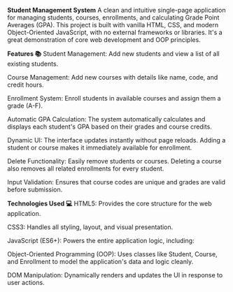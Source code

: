 **Student Management System**
A clean and intuitive single-page application for managing students, courses, enrollments, and calculating Grade Point Averages (GPA). This project is built with vanilla HTML, CSS, and modern Object-Oriented JavaScript, with no external frameworks or libraries. It's a great demonstration of core web development and OOP principles.

**Features 📚**
Student Management: Add new students and view a list of all existing students.

Course Management: Add new courses with details like name, code, and credit hours.

Enrollment System: Enroll students in available courses and assign them a grade (A-F).

Automatic GPA Calculation: The system automatically calculates and displays each student's GPA based on their grades and course credits.

Dynamic UI: The interface updates instantly without page reloads. Adding a student or course makes it immediately available for enrollment.

Delete Functionality: Easily remove students or courses. Deleting a course also removes all related enrollments for every student.

Input Validation: Ensures that course codes are unique and grades are valid before submission.

**Technologies Used 💻**
HTML5: Provides the core structure for the web application.

CSS3: Handles all styling, layout, and visual presentation.

JavaScript (ES6+): Powers the entire application logic, including:

Object-Oriented Programming (OOP): Uses classes like Student, Course, and Enrollment to model the application's data and logic cleanly.

DOM Manipulation: Dynamically renders and updates the UI in response to user actions.
